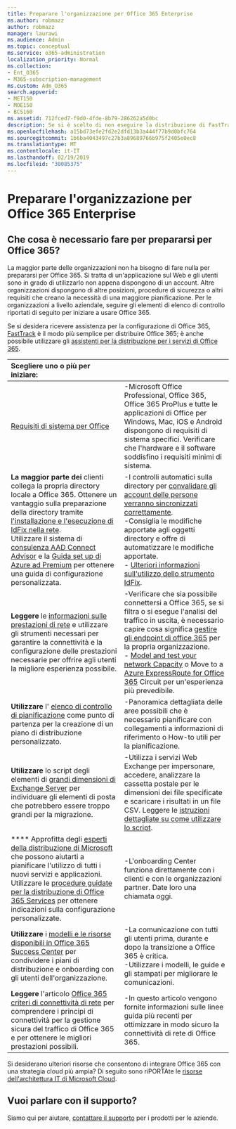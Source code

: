 ```yaml
---
title: Preparare l'organizzazione per Office 365 Enterprise
ms.author: robmazz
author: robmazz
manager: laurawi
ms.audience: Admin
ms.topic: conceptual
ms.service: o365-administration
localization_priority: Normal
ms.collection:
- Ent_O365
- M365-subscription-management
ms.custom: Adm_O365
search.appverid:
- MET150
- MOE150
- BCS160
ms.assetid: 712fced7-f9d0-4fde-8b79-286262a5d0bc
description: Se si è scelto di non eseguire la distribuzione di FastTrack e non si trovano le informazioni necessarie nei passaggi di distribuzione di base, questo è il punto di partenza.
ms.openlocfilehash: a15bd73efe2fd2e2dfd13b3a444f77b9d0bfc764
ms.sourcegitcommit: 1b6ba4043497c27b3a89689766b975f2405e0ec8
ms.translationtype: MT
ms.contentlocale: it-IT
ms.lasthandoff: 02/19/2019
ms.locfileid: "30085375"
---
```

# <a name="get-your-organization-ready-for-office-365-enterprise"></a>Preparare l'organizzazione per Office 365 Enterprise

## <a name="what-do-you-need-to-do-to-get-ready-for-office-365"></a>Che cosa è necessario fare per prepararsi per Office 365?

La maggior parte delle organizzazioni non ha bisogno di fare nulla per prepararsi per Office 365. Si tratta di un'applicazione sul Web e gli utenti sono in grado di utilizzarlo non appena dispongono di un account. Altre organizzazioni dispongono di altre posizioni, procedure di sicurezza o altri requisiti che creano la necessità di una maggiore pianificazione. Per le organizzazioni a livello aziendale, seguire gli elementi di elenco di controllo riportati di seguito per iniziare a usare Office 365.
  
Se si desidera ricevere assistenza per la configurazione di Office 365, [FastTrack](https://fasttrack.microsoft.com/office) è il modo più semplice per distribuire Office 365; è anche possibile utilizzare gli [assistenti per la distribuzione per i servizi di Office 365](deployment-advisors-for-office-365.md).
  
|**Scegliere uno o più per iniziare:**||
|:-----|:-----|
| [Requisiti di sistema per Office](https://products.office.com/office-system-requirements) |-Microsoft Office Professional, Office 365, Office 365 ProPlus e tutte le applicazioni di Office per Windows, Mac, iOS e Android dispongono di requisiti di sistema specifici. Verificare che l'hardware e il software soddisfino i requisiti minimi di sistema.|
|**La maggior parte dei** clienti collega la propria directory locale a Office 365. Ottenere un vantaggio sulla preparazione della directory tramite [l'installazione e l'esecuzione di IdFix nella rete](https://www.microsoft.com/download/details.aspx?id=36832).<br> Utilizzare il sistema di [consulenza AAD Connect Advisor](https://aka.ms/aadconnectpwsync) e la [Guida set up di Azure ad Premium](https://aka.ms/aadpguidance) per ottenere una guida di configurazione personalizzata. <br> |-I controlli automatici sulla directory per [convalidare gli account delle persone verranno sincronizzati correttamente](https://support.office.com/article/Prepare-to-provision-users-through-directory-synchronization-to-Office-365-01920974-9e6f-4331-a370-13aea4e82b3e). <br> -Consiglia le modifiche apportate agli oggetti directory e offre di automatizzare le modifiche apportate. <br> - [Ulteriori informazioni sull'utilizzo dello strumento IdFix](prepare-directory-attributes-for-synch-with-idfix.md). |
|**Leggere** le [informazioni sulle prestazioni di rete](https://aka.ms/tune) e utilizzare gli strumenti necessari per garantire la connettività e la configurazione delle prestazioni necessarie per offrire agli utenti la migliore esperienza possibile.  <br> | -Verificare che sia possibile connettersi a Office 365, se si filtra o si esegue l'analisi del traffico in uscita, è necessario capire cosa significa [gestire gli endpoint di office 365](https://support.office.com/article/Managing-Office-365-endpoints-99cab9d4-ef59-4207-9f2b-3728eb46bf9a) per la propria organizzazione.  <br>  - [Model and test your network Capacity](https://support.office.com/article/Network-and-migration-planning-for-Office-365-f5ee6c33-bcd7-4b0b-b0f8-dc1d9fb8d132) o Move to a [Azure ExpressRoute for Office 365](https://support.office.com/article/Azure-ExpressRoute-for-Office-365-6d2534a2-c19c-4a99-be5e-33a0cee5d3bd) Circuit per un'esperienza più prevedibile.   |
|**Utilizzare** l' [elenco di controllo di pianificazione](https://support.office.com/article/Deployment-planning-checklist-for-Office-365-5fa4f6ef-35ad-4840-91c1-4834df3df5a0) come punto di partenza per la creazione di un piano di distribuzione personalizzato.  <br> | -Panoramica dettagliata delle aree possibili che è necessario pianificare con collegamenti a informazioni di riferimento o How-to utili per la pianificazione. |
|**Utilizzare** lo script degli elementi di [grandi dimensioni di Exchange Server](https://gallery.technet.microsoft.com/Exchange-Server-Large-Item-b9546cc6) per individuare gli elementi di posta che potrebbero essere troppo grandi per la migrazione.  <br> | -Utilizza i servizi Web Exchange per impersonare, accedere, analizzare la cassetta postale per le dimensioni dei file specificate e scaricare i risultati in un file CSV. Leggere le [istruzioni dettagliate su come utilizzare lo script](https://blogs.technet.com/b/mikehall/archive/2013/06/27/large-mail-item-script.aspx). |
|**** Approfitta degli [esperti della distribuzione di Microsoft](https://go.microsoft.com/fwlink/?LinkId=517115) che possono aiutarti a pianificare l'utilizzo di tutti i nuovi servizi e applicazioni.  <br> Utilizzare le [procedure guidate per la distribuzione di Office 365 Services](https://support.office.com/article/Deployment-wizards-for-Office-365-services-165f46e8-3533-4d76-be57-97f81ebd40f2) per ottenere indicazioni sulla configurazione personalizzate.  <br> | -L'onboarding Center funziona direttamente con i clienti e con le organizzazioni partner. Date loro una chiamata oggi. |
|**Utilizzare** i [modelli e le risorse disponibili in Office 365 Success Center](https://www.microsoft.com/fasttrack/resources) per condividere i piani di distribuzione e onboarding con gli utenti dell'organizzazione.  <br> | -La comunicazione con tutti gli utenti prima, durante e dopo la transizione a Office 365 è critica.  <br> -Utilizzare i modelli, le guide e gli stampati per migliorare le comunicazioni. |
|**Leggere** l'articolo [Office 365 criteri di connettività di rete](https://aka.ms/o365networkingprinciples) per comprendere i principi di connettività per la gestione sicura del traffico di Office 365 e per ottenere le migliori prestazioni possibili.  <br> | -In questo articolo vengono fornite informazioni sulle linee guida più recenti per ottimizzare in modo sicuro la connettività di rete di Office 365. |
   
Si desiderano ulteriori risorse che consentono di integrare Office 365 con una strategia cloud più ampia? Di seguito sono riPORTAte le [risorse dell'architettura IT di Microsoft Cloud](https://docs.microsoft.com/en-us/office365/enterprise/microsoft-cloud-it-architecture-resources).
  
## <a name="want-to-talk-with-support"></a>Vuoi parlare con il supporto?

Siamo qui per aiutare, [contattare il supporto](https://support.office.com/article/32a17ca7-6fa0-4870-8a8d-e25ba4ccfd4b) per i prodotti per le aziende.
